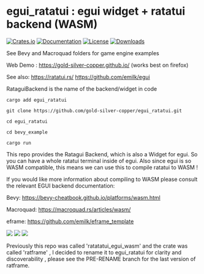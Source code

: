 # egui_ratatui : egui widget + ratatui backend (WASM) 

[![Crates.io](https://img.shields.io/crates/v/egui_ratatui.svg)](https://crates.io/crates/egui_ratatui)
[![Documentation](https://docs.rs/egui_ratatui/badge.svg)](https://docs.rs/egui_ratatui/latest/egui_ratatui/)
[![License](https://img.shields.io/badge/license-MIT-blue.svg)](https://github.com/bevyengine/bevy/blob/master/LICENSE)
[![Downloads](https://img.shields.io/crates/d/egui_ratatui.svg)](https://crates.io/crates/egui_ratatui)


See Bevy and Macroquad folders for game engine examples


Web Demo : https://gold-silver-copper.github.io/ (works best on firefox)


See also:
https://ratatui.rs/
https://github.com/emilk/egui


RataguiBackend is the name of the backend/widget in code


`cargo add egui_ratatui`


`git clone https://github.com/gold-silver-copper/egui_ratatui.git`


`cd egui_ratatui`


`cd bevy_example`


`cargo run`


This repo provides the Ratagui Backend, which is also a Widget for egui. So you can have a whole ratatui terminal inside of egui. Also since egui is so WASM compatible, this means we can use this to compile ratatui to WASM !



If you would like more information about compiling to WASM please consult the relevant EGUI backend documentation:

Bevy: https://bevy-cheatbook.github.io/platforms/wasm.html 

Macroquad: https://macroquad.rs/articles/wasm/ 

eframe: https://github.com/emilk/eframe_template 


![](https://github.com/gold-silver-copper/egui_ratatui/blob/main/tyorhun.gif)
![](https://github.com/gold-silver-copper/egui_ratatui/blob/main/screen1.png)
![](https://github.com/gold-silver-copper/egui_ratatui/blob/main/screen2.png)


Previously this repo was called 'ratatatui_egui_wasm' and the crate was called 'ratframe' , I decided to rename it to egui_ratatui for clarity and discoverability , please see the PRE-RENAME branch for the last version of ratframe.
